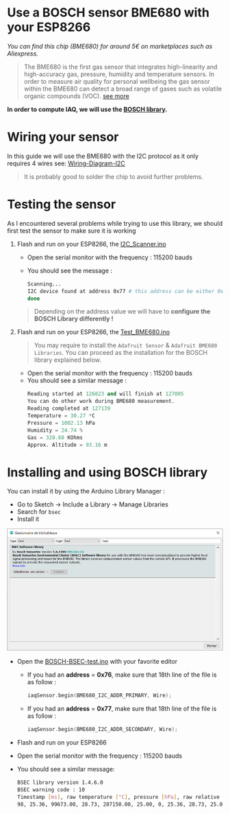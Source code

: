 # Use a BOSCH sensor BME680 with your ESP8266

*You can find this chip (BME680) for around 5€ on marketplaces such as Aliexpress.*

> The BME680 is the first gas sensor that integrates high-linearity and high-accuracy gas, pressure, humidity and temperature sensors. In order to measure air quality for personal wellbeing the gas sensor within the BME680 can detect a broad range of gases such as volatile organic compounds (VOC). [see more](https://www.bosch-sensortec.com/products/environmental-sensors/gas-sensors-bme680/)

**In order to compute IAQ, we will use the [BOSCH library](https://github.com/BoschSensortec/BSEC-Arduino-library).**

# Wiring your sensor

In this guide we will use the BME680 with the I2C protocol as it only requires 4 wires see: [Wiring-Diagram-I2C](./images/Wiring-Diagram-I2C.png)

> It is probably good to solder the chip to avoid further problems.

# Testing the sensor

As I encountered several problems while trying to use this library, we should first test the sensor to make sure it is working

1. Flash and run on your ESP8266, the [I2C_Scanner.ino](./I2C_Scanner/I2C_Scanner.ino)
    - Open the serial monitor with the frequency : 115200 bauds
    - You should see the message : 
    
        ```bash
        Scanning...
        I2C device found at address 0x77 # this address can be either 0x76 or 0x77 !!!
        done
        ```

    > Depending on the address value we will have to **configure the BOSCH Library differently !**

1. Flash and run on your ESP8266, the [Test_BME680.ino](./Test_BME680/Test_BME680.ino)

    > You may require to install the `Adafruit Sensor` & `Adafruit BME680 Libraries`. You can proceed as the installation for the BOSCH library explained below.

    - Open the serial monitor with the frequency : 115200 bauds
    - You should see a similar message :       
        ``` python
        Reading started at 126823 and will finish at 127005
        You can do other work during BME680 measurement.
        Reading completed at 127139
        Temperature = 30.27 *C
        Pressure = 1002.13 hPa
        Humidity = 24.74 %
        Gas = 328.68 KOhms
        Approx. Altitude = 93.16 m
        ```

# Installing and using BOSCH library

You can install it by using the Arduino Library Manager :

- Go to Sketch -> Include a Library -> Manage Libraries
- Search for `bsec`
- Install it

![bsec](./images/install_library.png)

- Open the [BOSCH-BSEC-test.ino](./BOSCH-BSEC-test/BOSCH-BSEC-test.ino) with your favorite editor

    - If you had an **address** = **0x76**, make sure that 18th line of the file is as follow : 
        ```c
        iaqSensor.begin(BME680_I2C_ADDR_PRIMARY, Wire);
        ```

    - If you had an **address** = **0x77**, make sure that 18th line of the file is as follow : 
        ```c
        iaqSensor.begin(BME680_I2C_ADDR_SECONDARY, Wire);
        ```
 
- Flash and run on your ESP8266
- Open the serial monitor with the frequency : 115200 bauds
- You should see a similar message:
    
    ```bash
    BSEC library version 1.4.6.0
    BSEC warning code : 10
    Timestamp [ms], raw temperature [°C], pressure [hPa], raw relative humidity [%], gas [Ohm], IAQ, IAQ accuracy, temperature [°C], relative humidity [%], Static IAQ, CO2 equivalent, breath VOC equivalent
    98, 25.36, 99673.00, 28.73, 287150.00, 25.00, 0, 25.36, 28.73, 25.00, 400.00, 0.50
    ```